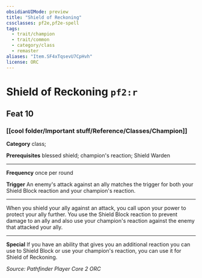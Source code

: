 ```yaml
---
obsidianUIMode: preview
title: "Shield of Reckoning"
cssclasses: pf2e,pf2e-spell
tags:
  - trait/champion
  - trait/common
  - category/class
  - remaster
aliases: "Item.SF4xTqsevU7CpHvh"
license: ORC
---
```

# Shield of Reckoning `pf2:r`
## Feat 10
### [[cool folder/Important stuff/Reference/Classes/Champion]]

**Category** class; 



**Prerequisites** blessed shield; champion's reaction; Shield Warden
* * *
**Frequency** once per round

**Trigger** An enemy's attack against an ally matches the trigger for both your Shield Block reaction and your champion's reaction.

* * *

When you shield your ally against an attack, you call upon your power to protect your ally further. You use the Shield Block reaction to prevent damage to an ally and also use your champion's reaction against the enemy that attacked your ally.

* * *

**Special** If you have an ability that gives you an additional reaction you can use to Shield Block or use your champion's reaction, you can use it for Shield of Reckoning.

*Source: Pathfinder Player Core 2*
*ORC*